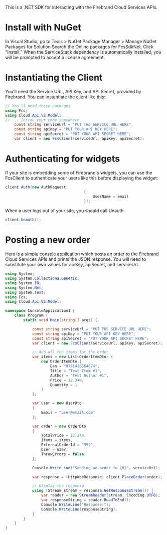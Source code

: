 This is a .NET SDK for interacting with the Firebrand Cloud Services APIs.

# Install with NuGet

In Visual Studio, go to Tools > NuGet Package Manager > Manage NuGet Packages for Solution
Search the Online packages for FcsSdkNet.  Click "Install."
When the ServiceStack dependency is automatically installed, you will be prompted to accept a license agreement.

# Instantiating the Client

You'll need the Service URL, API Key, and API Secret, provided by Firebrand.  You can instantiate the client like this:
```c#
// You'll need these packages
using Fcs;
using Cloud.Api.V2.Model;
// ... Inside your code somewhere
    const string serviceUrl = "PUT THE SERVICE URL HERE";
    const string apiKey = "PUT YOUR API KEY HERE";
    const string apiSecret = "PUT YOUR API SECRET HERE";
    var client = new FcsClient(serviceUrl, apiKey, apiSecret);
```

# Authenticating for widgets

If your site is embedding some of Firebrand's widgets, you can use the FcsClient to authenticate your users like this before displaying the widget:

```c#
client.Auth(new AuthRequest
                                   {
                                       UserName = email
                                   });
```

When a user logs out of your site, you should call Unauth:

```c#
client.Unauth();
```

# Posting a new order

Here is a simple console application which posts an order to the Firebrand Cloud Services APIs and prints the JSON response.  You will need to substitute your own values for apiKey, apiSecret, and serviceUrl.

```c#
using System;
using System.Collections.Generic;
using System.IO;
using System.Net;
using System.Text;
using Fcs;
using Cloud.Api.V2.Model;

namespace ConsoleApplication1 {
    class Program {
        static void Main(string[] args) {

            const string serviceUrl = "PUT THE SERVICE URL HERE";
            const string apiKey = "PUT YOUR API KEY HERE";
            const string apiSecret = "PUT YOUR API SECRET HERE";
            var client = new FcsClient(serviceUrl, apiKey, apiSecret);

            // Add all the items for the order
            var items = new List<OrderItemDto> {
                new OrderItemDto {
                    Ean = "9781416564874",
                    Title = "Test Item #1",
                    Author = "Test Author #1",
                    Price = 12.34m,
                    Quantity = 1
                }
            };

            var user = new UserDto
            {
                Email = "user@email.com"
            };

            var order = new OrderDto
            {
                TotalPrice = 12.34m,
                Items = items,
                ExternalOrderId = "999",
                User = user,
                ThrowErrors = false
            };

            Console.WriteLine("Sending an order to {0}", serviceUrl);

            var response = (HttpWebResponse) client.PlaceOrder(order);

            // Display the response
            using (Stream stream = response.GetResponseStream()) {
                var reader = new StreamReader(stream, Encoding.UTF8);
                var responseString = reader.ReadToEnd();
                Console.WriteLine("Response:");
                Console.WriteLine(responseString);
            }
        }
    }
}
```
